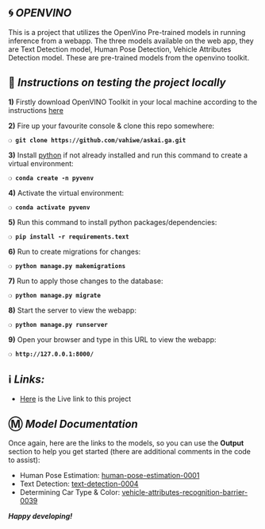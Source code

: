 ## :cyclone: _OPENVINO_
This is a project that utilizes the OpenVino Pre-trained models in running inference from a webapp. The three models available on the web app, they are Text Detection model, Human Pose Detection, Vehicle Attributes Detection model. These are pre-trained models from the openvino toolkit.

## :page_with_curl:  _Instructions on testing the project locally_

**1)** Firstly download OpenVINO Toolkit in your local machine according to the instructions [here](https://software.intel.com/en-us/openvino-toolkit/choose-download)

**2)** Fire up your favourite console & clone this repo somewhere:

__`❍ git clone https://github.com/vahiwe/askai.ga.git`__

**3)** Install [python](https://www.python.org/) if not already installed and run this command to create a virtual environment:

__`❍ conda create -n pyvenv `__

**4)** Activate the virtual environment:

__`❍ conda activate pyvenv `__

**5)** Run this command to install python packages/dependencies:

__`❍ pip install -r requirements.text `__

**6)** Run to create migrations for changes:

__`❍ python manage.py makemigrations`__

**7)** Run to apply those changes to the database:

__`❍ python manage.py migrate`__

**8)** Start the server to view the webapp:

__`❍ python manage.py runserver `__

**9)** Open your browser and type in this URL to view the webapp:

__`❍ http://127.0.0.1:8000/`__

## :information_source: _Links:_
* [Here](https://www.askai.ga/) is the Live link to this project


## :m: _Model Documentation_

Once again, here are the links to the models, so you can use the **Output** section to help you get started (there are additional comments in the code to assist):

* Human Pose Estimation: [human-pose-estimation-0001](https://docs.openvinotoolkit.org/latest/_models_intel_human_pose_estimation_0001_description_human_pose_estimation_0001.html)
* Text Detection: [text-detection-0004](http://docs.openvinotoolkit.org/latest/_models_intel_text_detection_0004_description_text_detection_0004.html)
* Determining Car Type & Color: [vehicle-attributes-recognition-barrier-0039](https://docs.openvinotoolkit.org/latest/_models_intel_vehicle_attributes_recognition_barrier_0039_description_vehicle_attributes_recognition_barrier_0039.html)

__*Happy developing!*__
